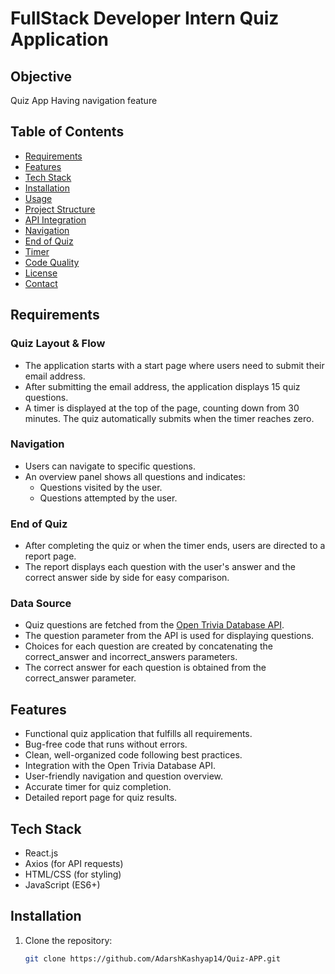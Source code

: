 # FullStack Developer Intern Quiz Application


## Objective
Quiz App Having navigation feature

## Table of Contents

- [Requirements](#requirements)
- [Features](#features)
- [Tech Stack](#tech-stack)
- [Installation](#installation)
- [Usage](#usage)
- [Project Structure](#project-structure)
- [API Integration](#api-integration)
- [Navigation](#navigation)
- [End of Quiz](#end-of-quiz)
- [Timer](#timer)
- [Code Quality](#code-quality)
- [License](#license)
- [Contact](#contact)

## Requirements

### Quiz Layout & Flow

- The application starts with a start page where users need to submit their email address.
- After submitting the email address, the application displays 15 quiz questions.
- A timer is displayed at the top of the page, counting down from 30 minutes. The quiz automatically submits when the timer reaches zero.

### Navigation

- Users can navigate to specific questions.
- An overview panel shows all questions and indicates:
  - Questions visited by the user.
  - Questions attempted by the user.

### End of Quiz

- After completing the quiz or when the timer ends, users are directed to a report page.
- The report displays each question with the user's answer and the correct answer side by side for easy comparison.

### Data Source

- Quiz questions are fetched from the [Open Trivia Database API](https://opentdb.com/api.php?amount=15).
- The question parameter from the API is used for displaying questions.
- Choices for each question are created by concatenating the correct_answer and incorrect_answers parameters.
- The correct answer for each question is obtained from the correct_answer parameter.

## Features

- Functional quiz application that fulfills all requirements.
- Bug-free code that runs without errors.
- Clean, well-organized code following best practices.
- Integration with the Open Trivia Database API.
- User-friendly navigation and question overview.
- Accurate timer for quiz completion.
- Detailed report page for quiz results.

## Tech Stack

- React.js
- Axios (for API requests)
- HTML/CSS (for styling)
- JavaScript (ES6+)

## Installation

1. Clone the repository:
   ```bash
   git clone https://github.com/AdarshKashyap14/Quiz-APP.git
